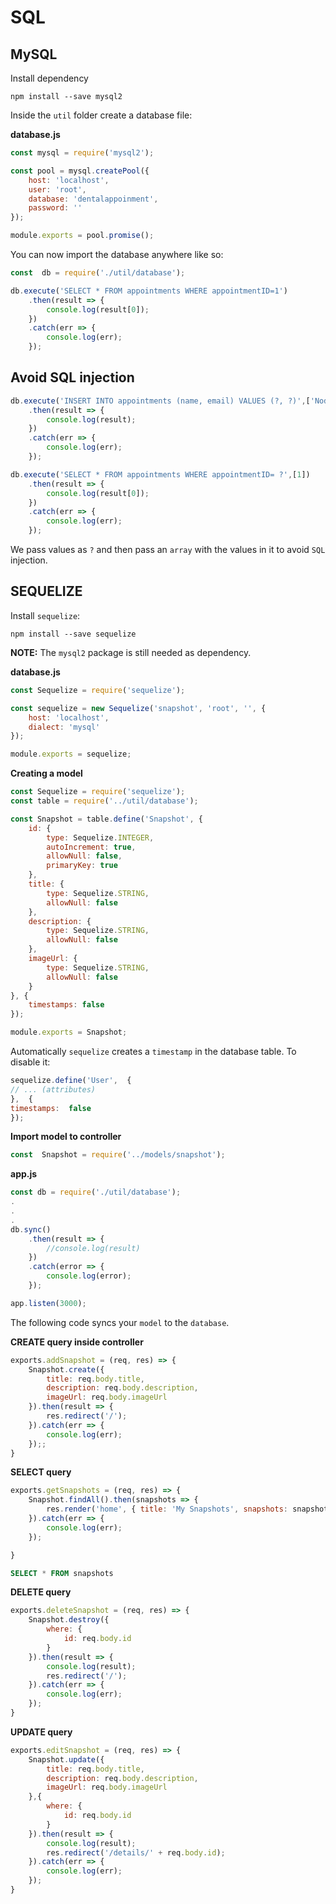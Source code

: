 # SQL

## MySQL

Install dependency
```
npm install --save mysql2
```

Inside the `util` folder create a database file:

**database.js**

```javascript
const mysql = require('mysql2');

const pool = mysql.createPool({
    host: 'localhost',
    user: 'root',
    database: 'dentalappoinment',
    password: ''
});

module.exports = pool.promise();
```

You can now import the database anywhere like so:
```javascript
const  db = require('./util/database');
```

```javascript
db.execute('SELECT * FROM appointments WHERE appointmentID=1')
    .then(result => {
        console.log(result[0]);
    }) 
    .catch(err => {
        console.log(err);
    });
```

## Avoid SQL injection

```javascript
db.execute('INSERT INTO appointments (name, email) VALUES (?, ?)',['Node', 22])
    .then(result => {
        console.log(result);
    }) 
    .catch(err => {
        console.log(err);
    });
```
```javascript
db.execute('SELECT * FROM appointments WHERE appointmentID= ?',[1])
    .then(result => {
        console.log(result[0]);
    }) 
    .catch(err => {
        console.log(err);
    });
```
We pass values as `?` and then pass an `array` with the values in it to avoid `SQL` injection.

## SEQUELIZE

Install `sequelize`:
```
npm install --save sequelize
```
**NOTE:** The `mysql2` package is still needed as dependency.

**database.js**
```javascript
const Sequelize = require('sequelize');

const sequelize = new Sequelize('snapshot', 'root', '', {
    host: 'localhost',
    dialect: 'mysql'
});

module.exports = sequelize;
```

**Creating a model**
```javascript
const Sequelize = require('sequelize');
const table = require('../util/database');

const Snapshot = table.define('Snapshot', {
    id: {
        type: Sequelize.INTEGER,
        autoIncrement: true,
        allowNull: false,
        primaryKey: true
    },
    title: {
        type: Sequelize.STRING,
        allowNull: false
    },
    description: {
        type: Sequelize.STRING,
        allowNull: false
    },
    imageUrl: {
        type: Sequelize.STRING,
        allowNull: false
    }
}, {
    timestamps: false
});

module.exports = Snapshot;
```
Automatically `sequelize` creates a `timestamp` in the database table. To disable it:
```javascript
sequelize.define('User',  {  
// ... (attributes)  
},  {  
timestamps:  false  
});
```

**Import model to controller**
```javascript
const  Snapshot = require('../models/snapshot');
```

**app.js**
```javascript
const db = require('./util/database');
.
.
.
db.sync()
    .then(result => {
        //console.log(result)
    })
    .catch(error => {
        console.log(error);
    });

app.listen(3000);
```
The following code syncs your `model` to the `database`.

**CREATE query inside controller**
```javascript
exports.addSnapshot = (req, res) => {
    Snapshot.create({
        title: req.body.title,
        description: req.body.description,
        imageUrl: req.body.imageUrl
    }).then(result => {
        res.redirect('/');
    }).catch(err => {
        console.log(err);
    });;
}
```

**SELECT query**
```javascript
exports.getSnapshots = (req, res) => {
    Snapshot.findAll().then(snapshots => {
        res.render('home', { title: 'My Snapshots', snapshots: snapshots });
    }).catch(err => {
        console.log(err);
    });

}
```
```sql
SELECT * FROM snapshots
```

**DELETE query**
```javascript
exports.deleteSnapshot = (req, res) => {
    Snapshot.destroy({
        where: {
            id: req.body.id
        }
    }).then(result => {
        console.log(result);
        res.redirect('/');
    }).catch(err => {
        console.log(err);
    });
}
```

**UPDATE query**
```javascript
exports.editSnapshot = (req, res) => {
    Snapshot.update({ 
        title: req.body.title,
        description: req.body.description,
        imageUrl: req.body.imageUrl
    },{
        where: {
            id: req.body.id
        }
    }).then(result => {
        console.log(result);
        res.redirect('/details/' + req.body.id);
    }).catch(err => {
        console.log(err);
    });
}
```
